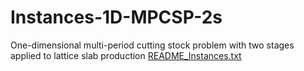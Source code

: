 # Instances-1D-MPCSP-2s
One-dimensional multi-period cutting stock problem with two stages applied to lattice slab production
[README_Instances.txt](https://github.com/gislainemelega/Instances-1D-MPCSP-2s/files/8758280/README_Instances.txt)
